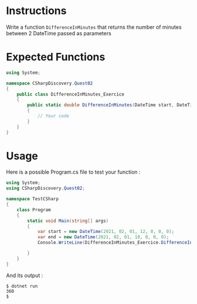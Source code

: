 # Instructions

Write a function `DifferenceInMinutes` that returns the number of minutes between 2 DateTime passed as parameters

# Expected Functions

```C#
using System;

namespace CSharpDiscovery.Quest02
{
    public class DifferenceInMinutes_Exercice
    {
        public static double DifferenceInMinutes(DateTime start, DateTime end)
        {
            // Your code
        }
    }
}
```

# Usage

Here is a possible Program.cs file to test your function :

```C#
using System;
using CSharpDiscovery.Quest02;

namespace TestCSharp
{
    class Program
    {
        static void Main(string[] args)
        {
            var start = new DateTime(2021, 02, 01, 12, 0, 0, 0);
            var end = new DateTime(2021, 02, 01, 18, 0, 0, 0);
            Console.WriteLine(DifferenceInMinutes_Exercice.DifferenceInMinutes(start, end));

        }
    }
}
```

And its output :

```
$ dotnet run
360
$
```
